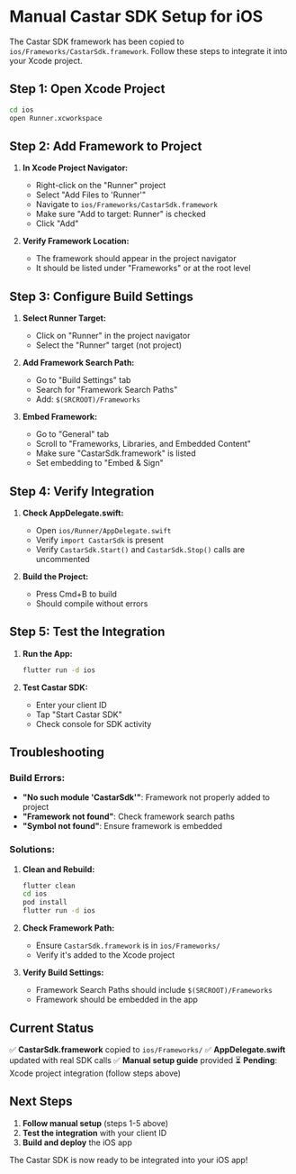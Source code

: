 # Manual Castar SDK Setup for iOS

The Castar SDK framework has been copied to `ios/Frameworks/CastarSdk.framework`. Follow these steps to integrate it into your Xcode project.

## Step 1: Open Xcode Project

```bash
cd ios
open Runner.xcworkspace
```

## Step 2: Add Framework to Project

1. **In Xcode Project Navigator:**
   - Right-click on the "Runner" project
   - Select "Add Files to 'Runner'"
   - Navigate to `ios/Frameworks/CastarSdk.framework`
   - Make sure "Add to target: Runner" is checked
   - Click "Add"

2. **Verify Framework Location:**
   - The framework should appear in the project navigator
   - It should be listed under "Frameworks" or at the root level

## Step 3: Configure Build Settings

1. **Select Runner Target:**
   - Click on "Runner" in the project navigator
   - Select the "Runner" target (not project)

2. **Add Framework Search Path:**
   - Go to "Build Settings" tab
   - Search for "Framework Search Paths"
   - Add: `$(SRCROOT)/Frameworks`

3. **Embed Framework:**
   - Go to "General" tab
   - Scroll to "Frameworks, Libraries, and Embedded Content"
   - Make sure "CastarSdk.framework" is listed
   - Set embedding to "Embed & Sign"

## Step 4: Verify Integration

1. **Check AppDelegate.swift:**
   - Open `ios/Runner/AppDelegate.swift`
   - Verify `import CastarSdk` is present
   - Verify `CastarSdk.Start()` and `CastarSdk.Stop()` calls are uncommented

2. **Build the Project:**
   - Press Cmd+B to build
   - Should compile without errors

## Step 5: Test the Integration

1. **Run the App:**
   ```bash
   flutter run -d ios
   ```

2. **Test Castar SDK:**
   - Enter your client ID
   - Tap "Start Castar SDK"
   - Check console for SDK activity

## Troubleshooting

### Build Errors:
- **"No such module 'CastarSdk'"**: Framework not properly added to project
- **"Framework not found"**: Check framework search paths
- **"Symbol not found"**: Ensure framework is embedded

### Solutions:
1. **Clean and Rebuild:**
   ```bash
   flutter clean
   cd ios
   pod install
   flutter run -d ios
   ```

2. **Check Framework Path:**
   - Ensure `CastarSdk.framework` is in `ios/Frameworks/`
   - Verify it's added to the Xcode project

3. **Verify Build Settings:**
   - Framework Search Paths should include `$(SRCROOT)/Frameworks`
   - Framework should be embedded in the app

## Current Status

✅ **CastarSdk.framework** copied to `ios/Frameworks/`
✅ **AppDelegate.swift** updated with real SDK calls
✅ **Manual setup guide** provided
⏳ **Pending**: Xcode project integration (follow steps above)

## Next Steps

1. **Follow manual setup** (steps 1-5 above)
2. **Test the integration** with your client ID
3. **Build and deploy** the iOS app

The Castar SDK is now ready to be integrated into your iOS app! 
